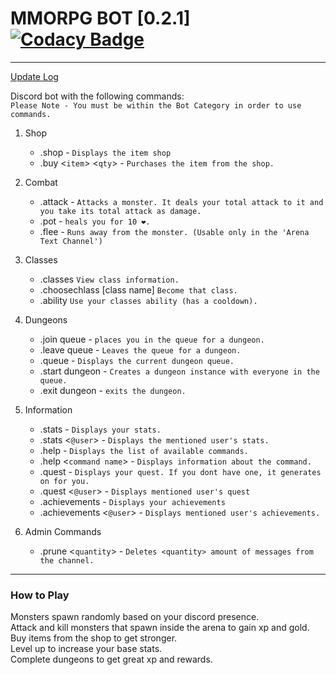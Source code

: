 # MMORPG BOT [0.2.1] [![Codacy Badge](https://api.codacy.com/project/badge/Grade/1c2190eebe2d4d94890547f0f7b7b3ce)](https://www.codacy.com/manual/alecfox8/MMORPG-Bot?utm_source=github.com&amp;utm_medium=referral&amp;utm_content=Alec-Fox/MMORPG-Bot&amp;utm_campaign=Badge_Grade)

------------
[Update Log](https://github.com/Alec-Fox/MMORPG-Bot/blob/master/CHANGELOG.md)


Discord bot with the following commands:<br />
`Please Note - You must be within the Bot Category in order to use commands.`
1. Shop
      + .shop - `Displays the item shop`
      + .buy <`item`> <`qty`> - `Purchases the item from the shop.`

1. Combat
      + .attack - `Attacks a monster. It deals your total attack to it and you take its total attack as damage.`
      + .pot - `heals you for 10 ❤.`
      + .flee - `Runs away from the monster. (Usable only in the 'Arena Text Channel')`
1. Classes
      + .classes `View class information.`
      + .choosechlass [class name] `Become that class.`
      + .ability `Use your classes ability (has a cooldown).`

1. Dungeons
      + .join queue - `places you in the queue for a dungeon.`
      + .leave queue - `Leaves the queue for a dungeon.`
      + .queue - `Displays the current dungeon queue.`
      + .start dungeon - `Creates a dungeon instance with everyone in the queue.`
      + .exit dungeon - `exits the dungeon.`

1. Information
      + .stats - `Displays your stats.`
      + .stats <`@user`> - `Displays the mentioned user's stats.`
      + .help - `Displays the list of available commands.`
      + .help <`command name`> - `Displays information about the command.`
      + .quest - `Displays your quest. If you dont have one, it generates on for you.`
      + .quest <`@user`> - `Displays mentioned user's quest`
      + .achievements - `Displays your achievements`
      + .achievements <`@user`> - `Displays mentioned user's achievements.`

1. Admin Commands
      + .prune <`quantity`> - `Deletes <quantity> amount of messages from the channel.`

------------

### How to Play
Monsters spawn randomly based on your discord presence. <br />
Attack and kill monsters that spawn inside the arena to gain xp and gold.<br />
Buy items from the shop to get stronger.<br />
Level up to increase your base stats.<br />
Complete dungeons to get great xp and rewards.<br />
